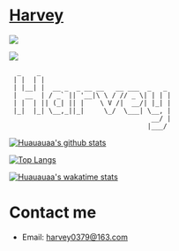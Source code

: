 # [Harvey](https://github.com/Huauauaa/) 
<a href="https://twitter.com/Harvey27171313">![](https://shields.io/twitter/follow/Harvey27171313?label=Follow)</a>

![](https://shields.io/github/followers/Huauauaa?label=Follow)
```
  _    _                                 
 | |  | |                                
 | |__| |  __ _  _ __ __   __ ___  _   _ 
 |  __  | / _` || '__|\ \ / // _ \| | | |
 | |  | || (_| || |    \ V /|  __/| |_| |
 |_|  |_| \__,_||_|     \_/  \___| \__, |
                                    __/ |
                                   |___/                                  
```

[![Huauauaa's github stats](https://github-readme-stats.vercel.app/api?username=Huauauaa&theme=dark&count_private=true)](https://github.com/Huauauaa)

[![Top Langs](https://github-readme-stats.vercel.app/api/top-langs/?username=Huauauaa&layout=compact)](https://github.com/Huauauaa/Huauauaa.github.io)

[![Huauauaa's wakatime stats](https://github-readme-stats.vercel.app/api/wakatime?username=Huauauaa)](https://github.com/Huauauaa)

# Contact me
- Email: harvey0379@163.com
